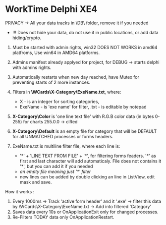 # WorkTime Delphi XE4
PRIVACY -> All your data tracks in \DB\ folder, remove it if you needed
 - !!! Does not hide your data, do not use it in public locations, or add data hiding/crypto.


1. Must be started with admin rights, win32 DOES NOT WORKS in amd64 platfroms, Use win64 in AMD64 platforms.
2. Admins manifest already applyed for project, for DEBUG -> starts delphi with admins rights.
3. Automatically restarts when new day reached, have Mutex for preventing starts of 2 more instances.
4. Filters in **\WCards\X-Category\ExeName.txt**, where:
    - X - is an integer for sorting categories, 
    - ExeName - is 'exe name' for filter, .txt - is editable by notepad
5. **X-Category\Color** is 'one line text file' with R.G.B color data (in bytes 0-255) for charts 255.0.0 -> clRed
6. **X-Category\Default** is an empty file for category that will be DEFAULT for all UNMATCHED processes or forms headers. 


7. ExeName.txt is multiline filter file, where each line is:
     - '\*' + 'LINE TEXT FROM FILE' + '\*', for filtering forms feaders. '\*' as first and last character will add automaticaly. File does not contains it '\*', but you can add it if you needed
     - *an empty file meaning just '\*' filter*
     - new lines can be added by double clicking an line in ListView, edit mask and save.


How it works : 
 1. Every 1000ms -> Track 'active form header' and it '.exe' -> filter this data by \WCards\X-Category\ExeName.txt -> Add into filtered 'Category'
 2. Saves data every 10s or OnApplicationExit only for changed processes.
 3. Re-Filters TODAY data only OnApplicationRestart.
